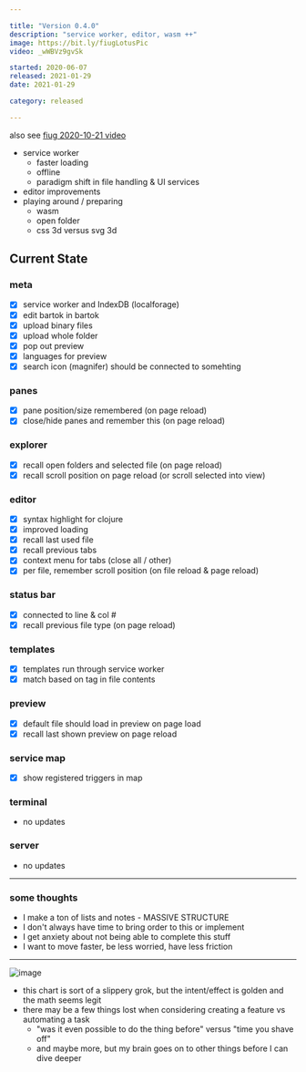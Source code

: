 ```yaml
---

title: "Version 0.4.0"
description: "service worker, editor, wasm ++"
image: https://bit.ly/fiugLotusPic
video: _wWBVz9gvSk

started: 2020-06-07
released: 2021-01-29
date: 2021-01-29

category: released

---
```


also see [fiug 2020-10-21 video](https://www.youtube.com/watch?v=UVkLaif92Xg)

- service worker
	- faster loading
	- offline
	- paradigm shift in file handling & UI services
- editor improvements
- playing around / preparing
	- wasm
	- open folder
	- css 3d versus svg 3d

## Current State

### meta
  - [X] service worker and IndexDB (localforage)
  - [X] edit bartok in bartok
  - [X] upload binary files
  - [X] upload whole folder
  - [X] pop out preview
  - [X] languages for preview
  - [X] search icon (magnifer) should be connected to somehting

### panes
  - [X] pane position/size remembered (on page reload)
  - [X] close/hide panes and remember this (on page reload)

### explorer
  - [X] recall open folders and selected file (on page reload)
  - [X] recall scroll position on page reload (or scroll selected into view)

### editor
  - [X] syntax highlight for clojure
  - [X] improved loading
  - [X] recall last used file
  - [X] recall previous tabs
  - [X] context menu for tabs (close all / other)
  - [X] per file, remember scroll position (on file reload & page reload)

### status bar
  - [X] connected to line & col #
  - [X] recall previous file type (on page reload)

### templates
  - [X] templates run through service worker
  - [X] match based on tag in file contents

### preview
  - [X] default file should load in preview on page load
  - [X] recall last shown preview on page reload

### service map
  - [X] show registered triggers in map

### terminal
  - no updates

### server
  - no updates


---------------------------------------------------------------

### some thoughts

- I make a ton of lists and notes - MASSIVE STRUCTURE
- I don't always have time to bring order to this or implement
- I get anxiety about not being able to complete this stuff
- I want to move faster, be less worried, have less friction


---------------------------------------------------------------


![image](https://user-images.githubusercontent.com/1816471/119406848-5e2a5d00-bcb1-11eb-8b6e-7e7c987a26a5.png)


  - this chart is sort of a slippery grok, but the intent/effect is golden and the math seems legit
  - there may be a few things lost when considering creating a feature vs automating a task
    - "was it even possible to do the thing before" versus "time you shave off"
    - and maybe more, but my brain goes on to other things before I can dive deeper
<div style="height: 100%"></div>

<img
 style="max-height:unset; width: 100%; margin: auto;"
src="https://user-images.githubusercontent.com/1816471/119406959-8b770b00-bcb1-11eb-8dbf-e5f69f4f19b7.png" alt="" />
